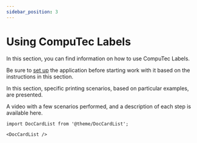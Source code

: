 ```yaml
---
sidebar_position: 3
---
```


# Using CompuTec Labels

In this section, you can find information on how to use CompuTec Labels.

Be sure to [set up](../setup/setup.md) the application before starting work with it based on the instructions in this section.

In this section, specific printing scenarios, based on particular examples, are presented.

A video with a few scenarios performed, and a description of each step is available here<!-- TODO: Video link -->.

```mdx-code-block
import DocCardList from '@theme/DocCardList';

<DocCardList />
```
